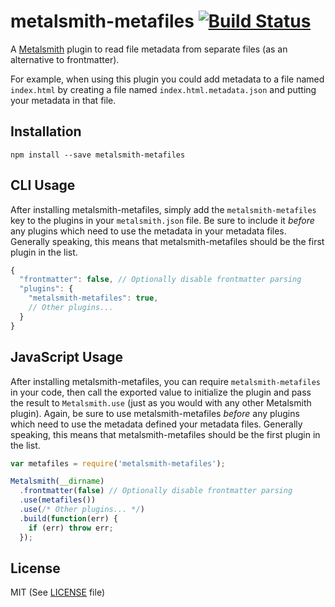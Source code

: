 # metalsmith-metafiles [![Build Status](https://travis-ci.org/Ajedi32/metalsmith-metafiles.svg)](https://travis-ci.org/Ajedi32/metalsmith-metafiles)

A [Metalsmith][metalsmith] plugin to read file metadata from separate files (as
an alternative to frontmatter).

For example, when using this plugin you could add metadata to a file named
`index.html` by creating a file named `index.html.metadata.json` and putting
your metadata in that file.

## Installation

    npm install --save metalsmith-metafiles

## CLI Usage

After installing metalsmith-metafiles, simply add the `metalsmith-metafiles` key
to the plugins in your `metalsmith.json` file. Be sure to include it *before*
any plugins which need to use the metadata in your metadata files. Generally
speaking, this means that metalsmith-metafiles should be the first plugin in the
list.

```javascript
{
  "frontmatter": false, // Optionally disable frontmatter parsing
  "plugins": {
    "metalsmith-metafiles": true,
    // Other plugins...
  }
}
```

## JavaScript Usage

After installing metalsmith-metafiles, you can require `metalsmith-metafiles` in
your code, then call the exported value to initialize the plugin and pass the
result to `Metalsmith.use` (just as you would with any other Metalsmith plugin).
Again, be sure to use metalsmith-metafiles *before* any plugins which need to
use the metadata defined your metadata files. Generally speaking, this means
that metalsmith-metafiles should be the first plugin in the list.

```javascript
var metafiles = require('metalsmith-metafiles');

Metalsmith(__dirname)
  .frontmatter(false) // Optionally disable frontmatter parsing
  .use(metafiles())
  .use(/* Other plugins... */)
  .build(function(err) {
    if (err) throw err;
  });
```

## License

MIT (See [LICENSE](./LICENSE) file)

[metalsmith]: https://github.com/segmentio/metalsmith
